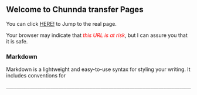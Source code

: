 ## Welcome to Chunnda transfer Pages

You can click [HERE!](http://home.chunnda.com:233) to Jump to the real page.

Your browser may indicate that *<font color="red">this URL is at risk</font>*, but I can assure you that it is safe.

### Markdown

Markdown is a lightweight and easy-to-use syntax for styling your writing. It includes conventions for

```markdown
_____________________________________________________________________________________________________
```
